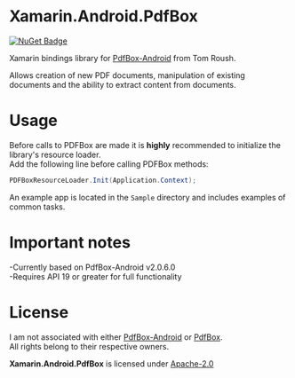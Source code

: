Xamarin.Android.PdfBox
======================

[![NuGet Badge](https://buildstats.info/nuget/Xamarin.Android.PdfBox)](https://www.nuget.org/packages/Xamarin.Android.PdfBox)

Xamarin bindings library for [PdfBox-Android] from Tom Roush.

Allows creation of new PDF documents, manipulation of existing<br/>
documents and the ability to extract content from documents.

Usage
=====

Before calls to PDFBox are made it is **highly** recommended to initialize the library's resource loader.<br/>
Add the following line before calling PDFBox methods:

```csharp
PDFBoxResourceLoader.Init(Application.Context);
```

An example app is located in the `Sample` directory and includes examples of common tasks.

Important notes
===============

-Currently based on PdfBox-Android v2.0.6.0<br/>
-Requires API 19 or greater for full functionality

License
=======

I am not associated with either [PdfBox-Android] or [PdfBox].<br/>
All rights belong to their respective owners.

**Xamarin.Android.PdfBox** is licensed under [Apache-2.0][Apache-2.0]

[Apache-2.0]: http://www.apache.org/licenses/LICENSE-2.0.html
[Nuget]: https://www.nuget.org/packages/Xamarin.Android.PdfBox
[PdfBox]: http://pdfbox.apache.org
[PdfBox-Android]: https://github.com/TomRoush/PdfBox-Android